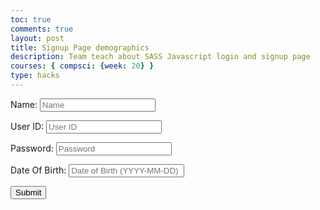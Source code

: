 ```yaml
---
toc: true
comments: true
layout: post
title: Signup Page demographics
description: Team teach about SASS Javascript login and signup page
courses: { compsci: {week: 20} }
type: hacks
---
```




<html lang="en">

<head>
<script>
    function signUp_user() {
        const enteredName = document.getElementById("name").value;
        const enteredUid = document.getElementById("uid").value;
        const enteredPassword = document.getElementById("password").value;
        const enteredDOB = document.getElementById("dob").value;
        console.log("Name = " + enteredName)
        console.log("Uid = " + enteredUid)
        console.log("Password = " + enteredPassword)
        console.log("dob = " + enteredDOB)
        const signupHeaders = new Headers();
      signupHeaders.set('111', '222');
      signupHeaders.set("Accept", "*/*");
      signupHeaders.set("Accept-Language", "en-US,en;q=0.9");
      signupHeaders.set("Content-Type", "application/json");
        signUp_api(enteredName, enteredUid, enteredPassword, enteredDOB)
      }
    function signUp_api(name, uid, pw, dob){
      let signupHeaders = new Headers();
      signupHeaders.append('111', '222');   
      signupHeaders.append("Accept", "*/*");
      signupHeaders.append("Accept-Language", "en-US,en;q=0.9");
      signupHeaders.append("Content-Type", "application/json");
      var raw = JSON.stringify({
          "name" : name,
          "uid": uid,
          "password": pw,
          "dob": dob
        });
      var requestOptions = {
          method: 'POST',
          headers: signupHeaders,
          body: raw,
          redirect: 'follow'
        };
      fetch("http://localhost:8086/api/users/", requestOptions)
          .then(response => {
            if (response.ok) {
                console.log("Successfully Signed Up");
                alert("Account has been created. You will be directed to login page shortly.");
                window.location.href = "http://127.0.0.1:4200/stewie/2024/02/05/LoginPage.html"
              } else {
                console.error("Sign Up Failed");
                // You can handle failed login attempts here
                const errorMessageDiv = document.getElementById('errorMessage');
                errorMessageDiv.innerHTML = '<label style="color: red;">User Sign Up Failed</label>';
              }
          })
          .then(result => { 
            console.log(result); 
            })
          .catch(error => console.log('error', error));
    }


  </script>
  <meta charset="UTF-8">
  <meta name="viewport" content="width=device-width, initial-scale=1.0">
  <title>Login Page</title>
  <link rel="stylesheet" href="styles.css">
</head>

<body>
    <div class="container">
    <form action="javascript:signUp_user()">
    <p><label for="Name">Name:</label>
     <input type="text" id="name" placeholder="Name" />
    </p>
    <p><label for="uid">User ID:</label> 
    <input type="text" id="uid" placeholder="User ID" />
    </p>
    <p><label for="password">Password:</label>
    <input type="password" id="password" placeholder="Password" />
    </p>
    <p><label for="dob">Date Of Birth:</label>
    <input type="text" id="dob" placeholder="Date of Birth (YYYY-MM-DD)" />
    </p>
    <button class="button-spacing">Submit</button>
    </form>
  </div>
   

   
</body>

</html>

